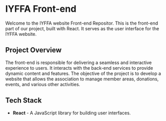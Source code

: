 
# IYFFA Front-end

Welcome to the IYFFA website Front-end Repositor. This is the front-end part of our project, built with React. It serves as the user interface for the IYFFA website.

## Project Overview

The front-end is responsible for delivering a seamless and interactive experience to users. It interacts with the back-end services to provide dynamic content and features.
The objective of the project is to develop a website that allows the association to manage member areas, donations, events, and various other activities.

## Tech Stack

- **React** - A JavaScript library for building user interfaces.
